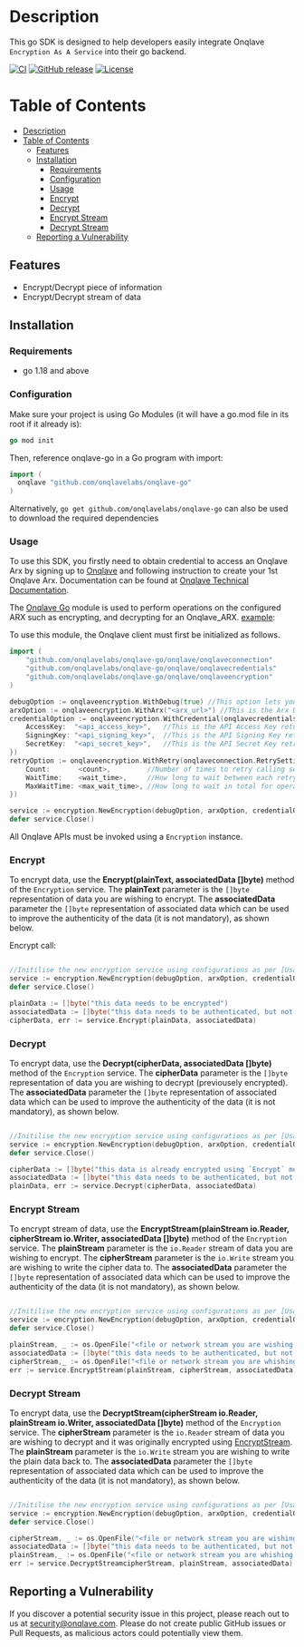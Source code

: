 # Description
This go SDK is designed to help developers easily integrate Onqlave `Encryption As A Service` into their go backend.

[![CI](https://img.shields.io/static/v1?label=CI&message=passing&color=green?style=plastic&logo=github)](https://github.com/onqlavelabs/onqlave-go/actions)
[![GitHub release](https://img.shields.io/github/v/release/onqlavelabs/onqlave-go.svg)](https://github.com/onqlavelabs/onqlave-go/releases)
[![License](https://img.shields.io/github/license/onqlavelabs/onqlave-go)](https://github.com/onqlavelabs/onqlave-go/blob/main/LICENSE)


# Table of Contents

- [Description](#description)
- [Table of Contents](#table-of-contents)
	- [Features](#features)
	- [Installation](#installation)
		- [Requirements](#requirements)
		- [Configuration](#configuration)
		- [Usage](#usage)
		- [Encrypt](#encrypt)
		- [Decrypt](#decrypt)
		- [Encrypt Stream](#encrypt-stream)
		- [Decrypt Stream](#decrypt-stream)
	- [Reporting a Vulnerability](#reporting-a-vulnerability)

## Features

- Encrypt/Decrypt piece of information
- Encrypt/Decrypt stream of data

## Installation

### Requirements
- go 1.18 and above

### Configuration

Make sure your project is using Go Modules (it will have a go.mod file in its root if it already is):

```go
go mod init
```

Then, reference onqlave-go in a Go program with import:

```go
import (
  onqlave "github.com/onqlavelabs/onqlave-go"
)
```
Alternatively, `go get github.com/onqlavelabs/onqlave-go` can also be used to download the required dependencies

### Usage

To use this SDK, you firstly need to obtain credential to access an Onqlave Arx by signing up to [Onqlave](https://onqlave.com) and following instruction to create your 1st Onqlave Arx. Documentation can be found at [Onqlave Technical Documentation](https://docs.onqlave.com).

The [Onqlave Go](https://github.com/onqlavelabs/onqlave-go) module is used to perform operations on the configured ARX such as encrypting, and decrypting for an Onqlave_ARX. [example](https://github.com/onqlavelabs/onqlave-go/blob/main/examples/main.go):

To use this module, the Onqlave client must first be initialized as follows.

```go
import (
	"github.com/onqlavelabs/onqlave-go/onqlave/onqlaveconnection"
	"github.com/onqlavelabs/onqlave-go/onqlave/onqlavecredentials"
	"github.com/onqlavelabs/onqlave-go/onqlave/onqlaveencryption"
)

debugOption := onqlaveencryption.WithDebug(true) //This option lets you choose whether to start SDK operation in debug mode to info mode
arxOption := onqlaveencryption.WithArx("<arx_url>") //This is the Arx URL retruned of the API Key created during setup. Keep in in a safe place.
credentialOption := onqlaveencryption.WithCredential(onqlavecredentials.Credential{
	AccessKey:  "<api_access_key>",   //This is the API Access Key returned of the API Key created during setup. Keep in in a safe place.
	SigningKey: "<api_signing_key>",  //This is the API Signing Key retruned of the API Key created during setup. Keep in in a safe place.
	SecretKey:  "<api_secret_key>",   //This is the API Secret Key retruned of the API Key created during setup. Keep in in a safe place.
})
retryOption := onqlaveencryption.WithRetry(onqlaveconnection.RetrySettings{
	Count:       <count>,         //Number of times to retry calling server endpoints in case of connection issue
	WaitTime:    <wait_time>,     //How long to wait between each retry
	MaxWaitTime: <max_wait_time>, //How long to wait in total for operation to finish
})

service := encryption.NewEncryption(debugOption, arxOption, credentialOption, retryOption)
defer service.Close()
```

All Onqlave APIs must be invoked using a `Encryption` instance.

### Encrypt

To encrypt data, use the **Encrypt(plainText, associatedData []byte)** method of the `Encryption` service. The **plainText** parameter is the `[]byte` representation of data you are wishing to encrypt. The **associatedData** parameter the `[]byte` representation of associated data which can be used to improve the authenticity of the data (it is not mandatory), as shown below.

Encrypt call:

```go

//Initilise the new encryption service using configurations as per [Usage]
service := encryption.NewEncryption(debugOption, arxOption, credentialOption, retryOption)
defer service.Close()

plainData := []byte("this data needs to be encrypted")
associatedData := []byte("this data needs to be authenticated, but not encrypted") //This can be an arbitrary piece of information you can use to for added security purpose.
cipherData, err := service.Encrypt(plainData, associatedData)
```


### Decrypt
To encrypt data, use the **Decrypt(cipherData, associatedData []byte)** method of the `Encryption` service. The **cipherData** parameter is the `[]byte` representation of data you are wishing to decrypt (previousely encrypted). The **associatedData** parameter the `[]byte` representation of associated data which can be used to improve the authenticity of the data (it is not mandatory), as shown below.

```go

//Initilise the new encryption service using configurations as per [Usage]
service := encryption.NewEncryption(debugOption, arxOption, credentialOption, retryOption)
defer service.Close()

cipherData := []byte("this data is already encrypted using `Encrypt` method")
associatedData := []byte("this data needs to be authenticated, but not encrypted") //This can be an arbitrary piece of information you can use to for added security purpose.
plainData, err := service.Decrypt(cipherData, associatedData)
```

### Encrypt Stream

To encrypt stream of data, use the **EncryptStream(plainStream io.Reader, cipherStream io.Writer, associatedData []byte)** method of the `Encryption` service. The **plainStream** parameter is the `io.Reader` stream of data you are wishing to encrypt. The **cipherStream** parameter is the `io.Write` stream you are wishing to write the cipher data to. The **associatedData** parameter the `[]byte` representation of associated data which can be used to improve the authenticity of the data (it is not mandatory), as shown below.

```go

//Initilise the new encryption service using configurations as per [Usage]
service := encryption.NewEncryption(debugOption, arxOption, credentialOption, retryOption)
defer service.Close()

plainStream, _ := os.OpenFile("<file or network stream you are wishing to encrypt>", os.O_RDONLY, 0666)
associatedData := []byte("this data needs to be authenticated, but not encrypted") //This can be an arbitrary piece of information you can use to for added security purpose.
cipherStream,_ := os.OpenFile("<file or network stream you are whishing to stream the encrypted data to>", os.O_WRONLY, 0666)
err := service.EncryptStream(plainStream, cipherStream, associatedData)
```


### Decrypt Stream
To encrypt data, use the **DecryptStream(cipherStream io.Reader, plainStream io.Writer, associatedData []byte)** method of the `Encryption` service. The **cipherStream** parameter is the `io.Reader` stream of data you are wishing to decrypt and it was originally encrypted using [EncryptStream](#encrypt-stream). The **plainStream** parameter is the `io.Write` stream you are wishing to write the plain data back to. The **associatedData** parameter the `[]byte` representation of associated data which can be used to improve the authenticity of the data (it is not mandatory), as shown below.

```go

//Initilise the new encryption service using configurations as per [Usage]
service := encryption.NewEncryption(debugOption, arxOption, credentialOption, retryOption)
defer service.Close()

cipherStream, _ := os.OpenFile("<file or network stream you are wishing to decrypt>", os.O_RDONLY, 0666)
associatedData := []byte("this data needs to be authenticated, but not encrypted") //This can be an arbitrary piece of information you can use to for added security purpose.
plainStream,_ := os.OpenFile("<file or network stream you are whishing to stream the decrypted data to>", os.O_WRONLY, 0666)
err := service.DecryptStreamcipherStream, plainStream, associatedData)
```

## Reporting a Vulnerability

If you discover a potential security issue in this project, please reach out to us at security@onqlave.com. Please do not create public GitHub issues or Pull Requests, as malicious actors could potentially view them.
